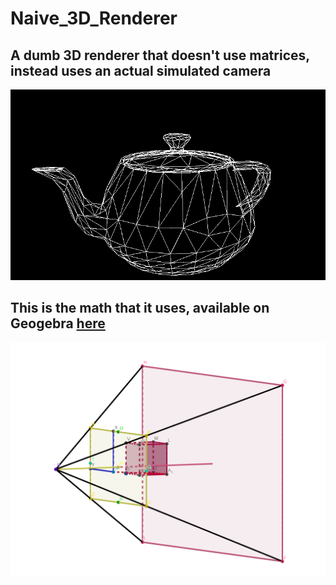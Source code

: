 # Naive_3D_Renderer

## A dumb 3D renderer that doesn't use matrices, instead uses an actual simulated camera

![Teapot](media/teapot.png)

## This is the math that it uses, available on Geogebra [here](https://www.geogebra.org/m/gehjgrxz)

![Geogebra](media/geogebra.png)
